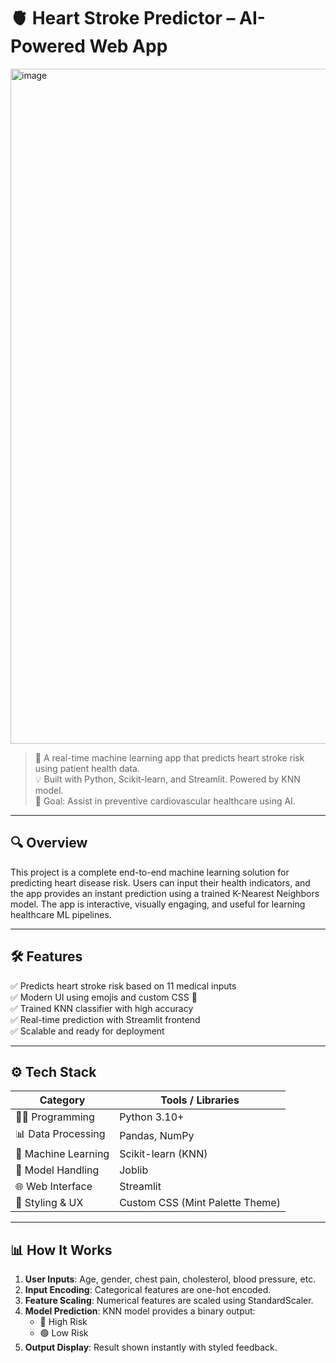 # 🫀 Heart Stroke Predictor – AI-Powered Web App

<img width="1920" height="1080" alt="image" src="https://github.com/user-attachments/assets/8f80d685-7433-4f5c-8741-3baea7d76ad8" />


> 🚀 A real-time machine learning app that predicts heart stroke risk using patient health data.  
> 💡 Built with Python, Scikit-learn, and Streamlit. Powered by KNN model.  
> 🎯 Goal: Assist in preventive cardiovascular healthcare using AI.

---

## 🔍 Overview

This project is a complete end-to-end machine learning solution for predicting heart disease risk. Users can input their health indicators, and the app provides an instant prediction using a trained K-Nearest Neighbors model. The app is interactive, visually engaging, and useful for learning healthcare ML pipelines.

---

## 🛠️ Features

✅ Predicts heart stroke risk based on 11 medical inputs  
✅ Modern UI using emojis and custom CSS 🎨  
✅ Trained KNN classifier with high accuracy  
✅ Real-time prediction with Streamlit frontend  
✅ Scalable and ready for deployment  

---

## ⚙️ Tech Stack

| Category         | Tools / Libraries |
|------------------|------------------|
| 👨‍💻 Programming      | Python 3.10+ |
| 📊 Data Processing  | Pandas, NumPy |
| 🧠 Machine Learning | Scikit-learn (KNN) |
| 💾 Model Handling   | Joblib |
| 🌐 Web Interface    | Streamlit |
| 🎨 Styling & UX     | Custom CSS (Mint Palette Theme) |

---

## 📊 How It Works

1. **User Inputs**: Age, gender, chest pain, cholesterol, blood pressure, etc.
2. **Input Encoding**: Categorical features are one-hot encoded.
3. **Feature Scaling**: Numerical features are scaled using StandardScaler.
4. **Model Prediction**: KNN model provides a binary output:
   - 🔴 High Risk
   - 🟢 Low Risk
5. **Output Display**: Result shown instantly with styled feedback.
